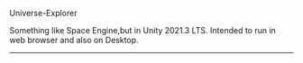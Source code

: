 Universe-Explorer


Something like Space Engine,but in Unity 2021.3 LTS.
Intended to run in web browser and also on Desktop.

--------------------
